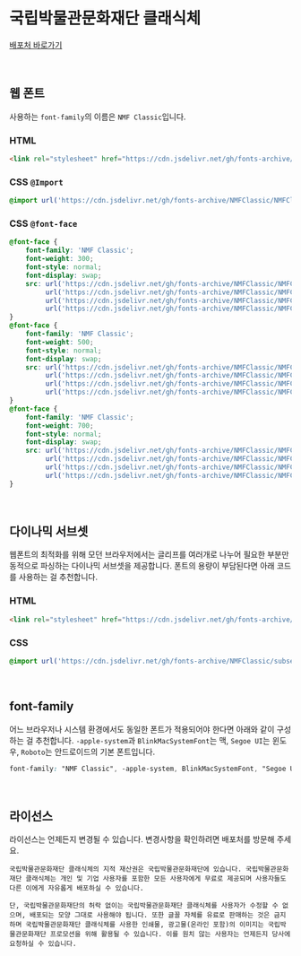 # 국립박물관문화재단 클래식체

[배포처 바로가기](https://www.nmf.or.kr/agency/sub/20181024100034469100_contents.do)

&nbsp;

## 웹 폰트

사용하는 `font-family`의 이름은 `NMF Classic`입니다.

### HTML

```html
<link rel="stylesheet" href="https://cdn.jsdelivr.net/gh/fonts-archive/NMFClassic/NMFClassic.css" type="text/css"/>
```

### CSS `@Import`

```css
@import url('https://cdn.jsdelivr.net/gh/fonts-archive/NMFClassic/NMFClassic.css');
```

### CSS `@font-face`

```css
@font-face {
    font-family: 'NMF Classic';
    font-weight: 300;
    font-style: normal;
    font-display: swap;
    src: url('https://cdn.jsdelivr.net/gh/fonts-archive/NMFClassic/NMFClassic-Light.woff2') format('woff2'),
         url('https://cdn.jsdelivr.net/gh/fonts-archive/NMFClassic/NMFClassic-Light.woff') format('woff'),
         url('https://cdn.jsdelivr.net/gh/fonts-archive/NMFClassic/NMFClassic-Light.otf') format('opentype'),
         url('https://cdn.jsdelivr.net/gh/fonts-archive/NMFClassic/NMFClassic-Light.ttf') format('truetype');
}
@font-face {
    font-family: 'NMF Classic';
    font-weight: 500;
    font-style: normal;
    font-display: swap;
    src: url('https://cdn.jsdelivr.net/gh/fonts-archive/NMFClassic/NMFClassic-Medium.woff2') format('woff2'),
         url('https://cdn.jsdelivr.net/gh/fonts-archive/NMFClassic/NMFClassic-Medium.woff') format('woff'),
         url('https://cdn.jsdelivr.net/gh/fonts-archive/NMFClassic/NMFClassic-Medium.otf') format('opentype'),
         url('https://cdn.jsdelivr.net/gh/fonts-archive/NMFClassic/NMFClassic-Medium.ttf') format('truetype');
}
@font-face {
    font-family: 'NMF Classic';
    font-weight: 700;
    font-style: normal;
    font-display: swap;
    src: url('https://cdn.jsdelivr.net/gh/fonts-archive/NMFClassic/NMFClassic-Bold.woff2') format('woff2'),
         url('https://cdn.jsdelivr.net/gh/fonts-archive/NMFClassic/NMFClassic-Bold.woff') format('woff'),
         url('https://cdn.jsdelivr.net/gh/fonts-archive/NMFClassic/NMFClassic-Bold.otf') format('opentype'),
         url('https://cdn.jsdelivr.net/gh/fonts-archive/NMFClassic/NMFClassic-Bold.ttf') format('truetype');
}
```

&nbsp;

## 다이나믹 서브셋

웹폰트의 최적화를 위해 모던 브라우저에서는 글리프를 여러개로 나누어 필요한 부분만 동적으로 파싱하는 다이나믹 서브셋을 제공합니다. 폰트의 용량이 부담된다면 아래 코드를 사용하는 걸 추천합니다.

### HTML

```html
<link rel="stylesheet" href="https://cdn.jsdelivr.net/gh/fonts-archive/NMFClassic/subsets/NMFClassic-dynamic-subset.css" type="text/css"/>
```

### CSS

```css
@import url('https://cdn.jsdelivr.net/gh/fonts-archive/NMFClassic/subsets/NMFClassic-dynamic-subset.css');
```

&nbsp;

## font-family

어느 브라우저나 시스템 환경에서도 동일한 폰트가 적용되어야 한다면 아래와 같이 구성하는 걸 추천합니다. `-apple-system`과 `BlinkMacSystemFont`는 맥, `Segoe UI`는 윈도우, `Roboto`는 안드로이드의 기본 폰트입니다.


```css
font-family: "NMF Classic", -apple-system, BlinkMacSystemFont, "Segoe UI", Roboto, Oxygen, Ubuntu, Cantarell, "Open Sans", "Helvetica Neue", sans-serif;
```

&nbsp;

## 라이선스

라이선스는 언제든지 변경될 수 있습니다. 변경사항을 확인하려면 배포처를 방문해 주세요.

```
국립박물관문화재단 클래식체의 지적 재산권은 국립박물관문화재단에 있습니다. 국립박물관문화재단 클래식체는 개인 및 기업 사용자를 포함한 모든 사용자에게 무료로 제공되며 사용자들도 다른 이에게 자유롭게 배포하실 수 있습니다.  

단, 국립박물관문화재단의 허락 없이는 국립박물관문화재단 클래식체를 사용자가 수정할 수 없으며, 배포되는 모양 그대로 사용해야 됩니다. 또한 글꼴 자체를 유료로 판매하는 것은 금지하며 국립박물관문화재단 클래식체를 사용한 인쇄물, 광고물(온라인 포함)의 이미지는 국립박물관문화재단 프로모션을 위해 활용될 수 있습니다. 이를 원치 않는 사용자는 언제든지 당사에 요청하실 수 있습니다.
```
